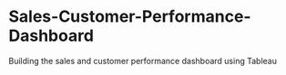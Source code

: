 # Sales-Customer-Performance-Dashboard
Building the sales and customer performance dashboard using Tableau
